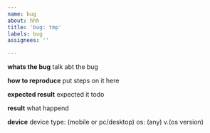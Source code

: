 ```yaml
---
name: bug
about: hhh
title: 'bug: tmp'
labels: bug
assignees: ''

---
```


**whats the bug**
talk abt the bug

**how to reproduce**
put steps on it here

**expected result**
expected it todo

**result**
what happend

**device**
device type: (mobile or pc/desktop)
os: (any)
v.(os version)
